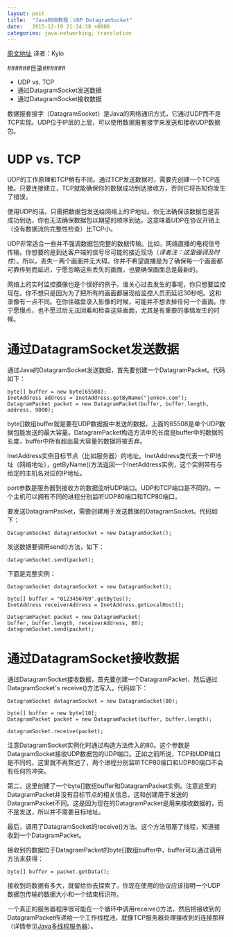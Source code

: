 ```yaml
---
layout: post
title:  "Java网络教程：UDP DatagramSocket"
date:   2015-12-19 21:14:38 +0800
categories: java-networking, translation
---
```


[原文地址](http://tutorials.jenkov.com/java-networking/udp-datagram-sockets.html "Java Networking: UDP DatagramSocket")	译者：Kylo

######目录######
- UDP vs. TCP
- 通过DatagramSocket发送数据
- 通过DatagramSocket接收数据  

数据报套接字（DatagramSocket）是Java的网络通讯方式，它通过UDP而不是TCP实现。UDP位于IP层的上层，可以使用数据报套接字来发送和接收UDP数据包。  
# UDP vs. TCP #
UDP的工作原理和TCP稍有不同。通过TCP发送数据时，需要先创建一个TCP连接。只要连接建立，TCP就能确保你的数据成功到达接收方，否则它将告知你发生了错误。  

使用UDP的话，只需把数据包发送给网络上的IP地址。你无法确保该数据包是否成功到达，你也无法确保数据包以期望的顺序到达。这意味着UDP在协议开销上（没有数据流的完整性检查）比TCP小。  

UDP非常适合一些并不强调数据包完整的数据传输。比如，网络直播的电视信号传输。你想要的是到达客户端的信号尽可能的接近现场（*译者注：这里强调及时性*）。所以，丢失一两个画面并无大碍。你并不希望直播是为了确保每一个画面都可靠传到而延迟，宁愿忽略这些丢失的画面，也要确保画面总是最新的。  

网络上的实时监控摄像也是个很好的例子。谁关心过去发生的事呢，你只想要监控现在。你不想只是因为为了把所有的画面都展现给监控人员而延迟30秒吧。这和录像有一点不同。在你往磁盘录入影像的时候，可能并不想丢掉任何一个画面。你宁愿慢点，也不愿过后无法回看和检查这些画面，尤其是有重要的事情发生的时候。  

# 通过DatagramSocket发送数据 #
通过Java的DatagramSocket发送数据，首先要创建一个DatagramPacket。代码如下：  

    byte[] buffer = new byte[65508];
    InetAddress address = InetAddress.getByName("jenkov.com");
    DatagramPacket packet = new DatagramPacket(buffer, buffer.length, address, 9000);  

byte[]数组buffer就是要在UDP数据报中发送的数据。上面的65508是单个UDP数据包能发送的最大容量。DatagramPacket构造方法中的长度是buffer中的数据的长度，buffer中所有超出最大容量的数据将被丢弃。  

InetAddress实例目标节点（比如服务器）的地址。InetAddress类代表一个IP地址（网络地址），getByName()方法返回一个InetAddress实例，这个实例带有与给定的主机名对应的IP地址。  

port参数是服务器到接收方的数据监听UDP端口。UDP和TCP端口是不同的。一个主机可以拥有不同的进程分别监听UDP80端口和TCP80端口。  

要发送DatagramPacket，需要创建用于发送数据的DatagramSocket。代码如下：  

	DatagramSocket datagramSocket = new DatagramSocket();  

发送数据要调用send()方法，如下：  

	datagramSocket.send(packet);  

下面是完整实例：  

	DatagramSocket datagramSocket = new DatagramSocket();

	byte[] buffer = "0123456789".getBytes();
	InetAddress receiverAddress = InetAddress.getLocalHost();

	DatagramPacket packet = new DatagramPacket(
    buffer, buffer.length, receiverAddress, 80);
	datagramSocket.send(packet);  

# 通过DatagramSocket接收数据 #
通过DatagramSocket接收数据，首先要创建一个DatagramPacket，然后通过DatagramSocket's receive()方法写入。代码如下：  

	DatagramSocket datagramSocket = new DatagramSocket(80);

	byte[] buffer = new byte[10];
	DatagramPacket packet = new DatagramPacket(buffer, buffer.length);

	datagramSocket.receive(packet);  

注意DatagramSocket实例化时通过构造方法传入的80。这个参数是DatagramSocket接收UDP数据包的UDP端口。正如之前所说，TCP和UDP端口是不同的，这里就不再赘述了，两个进程分别监听TCP80端口和UDP80端口不会有任何的冲突。  

第二，这里创建了一个byte[]数组buffer和DatagramPacket实例。注意这里的DatagramPacket并没有目标节点的相关信息，这和创建用于发送的DatagramPacket不同。这是因为现在的DatagramPacket是用来接收数据的，而不是发送，所以并不需要目标地址。  

最后，调用了DatagramSocket的receive()方法。这个方法阻塞了线程，知道接收到一个DatagramPacket。  

接收到的数据位于DatagramPacket的byte[]数组buffer中，buffer可以通过调用方法来获得：  

	byte[] buffer = packet.getData();  

接收到的数据有多大，就留给你去探索了。你现在使用的协议应该指明一个UDP数据包传输的数据大小和一个结束标识符。  

一个真正的服务器程序很可能在一个循环中调用receive()方法，然后把接收到的DatagramPacket传递给一个工作线程池，就像TCP服务器处理接收到的连接那样（详情参见[Java多线程服务器](http://tutorials.jenkov.com/java-multithreaded-servers/index.html)）。
